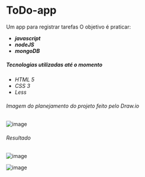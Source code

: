 # ToDo-app

Um app para registrar tarefas
O objetivo é praticar:
* ***javascript*** 
* ***nodeJS*** 
* ***mongoDB***

##### Tecnologias utilizadas até o momento

* *HTML 5*
* *CSS 3*
* *Less*

###### Imagem do planejamento do projeto feito pelo Draw.io

![image](https://user-images.githubusercontent.com/73973922/167500011-70a348a7-10e4-4029-9d1c-1aaed3484ae7.png)

###### Resultado

![image](https://user-images.githubusercontent.com/73973922/167501358-77cce358-b803-4580-be03-0dc5641a6d15.png)

![image](https://user-images.githubusercontent.com/73973922/167501377-b57497ba-825b-49b4-a3d0-cc90ebaa09da.png)
